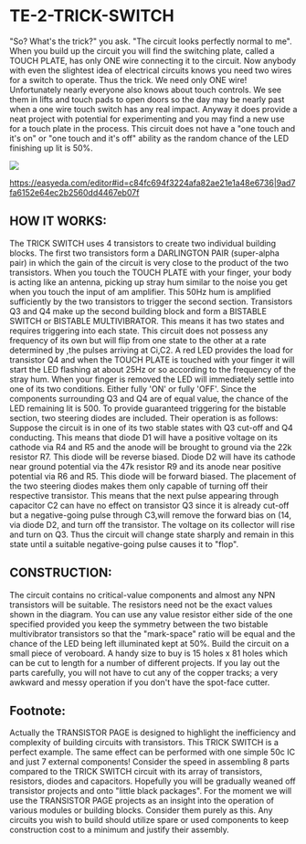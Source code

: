 # TE-2-TRICK-SWITCH

"So? What's the trick?" you ask. "The circuit looks perfectly normal to me". When you build up the circuit you will find the switching plate, called a TOUCH PLATE, has only ONE wire connecting it to the circuit. Now anybody with even the slightest idea of electrical circuits knows you need two wires for a switch to operate. Thus the trick. We need only ONE wire! Unfortunately nearly everyone also knows about touch controls. We see them in lifts and touch pads to open doors so the day may be nearly past when a one wire touch switch has any real impact. Anyway it does provide a neat project with potential for experimenting and you may find a new use for a touch plate in the process. This circuit does not have a "one touch and it's on" or "one touch and it's off" ability as the random chance of the LED finishing up lit is 50%. 

![](https://github.com/SteveJustin1963/TE-2-44-TRICK-SWITCH/blob/master/cct.png)

https://easyeda.com/editor#id=c84fc694f3224afa82ae21e1a48e6736|9ad7fa6152e64ec2b2560dd4467eb07f

## HOW IT WORKS:
The TRICK SWITCH uses 4 transistors to create two individual building blocks. The first two transistors form a DARLINGTON PAIR (super-alpha pair) in which the gain of the circuit is very close to the product of the two transistors. When you touch the TOUCH PLATE with your finger, your body is acting like an antenna, picking up stray hum similar to the noise you get when you touch the input of am amplifier. This 50Hz hum is amplified sufficiently by the two transistors to trigger the second section. Transistors Q3 and Q4 make up the second building block and form a BISTABLE SWITCH or BISTABLE MULTIVIBRATOR. This means it has two states and requires triggering into each state. This circuit does not possess any frequency of its own but will flip from one state to the other at a rate determined by ,the pulses arriving at Ci,C2. A red LED provides the load for transistor Q4 and when the TOUCH PLATE is touched with your finger it will start the LED flashing at about 25Hz or so according to the frequency of the stray hum. When your finger is removed the LED will immediately settle into one of its two conditions. Either fully 'ON' or fully 'OFF'. Since the components surrounding Q3 and Q4 are of equal value, the chance of the LED remaining lit is 500. To provide guaranteed triggering for the bistable section, two steering diodes are included. Their operation is as follows: Suppose the circuit is in one of its two stable states with Q3 cut-off and Q4 conducting. This means that diode D1 will have a positive voltage on its cathode via R4 and R5 and the anode will be brought to ground via the 22k resistor R7. This diode will be reverse biased. Diode D2 will have its cathode near ground potential via the 47k resistor R9 and its anode near positive potential via R6 and R5. This diode will be forward biased. The placement of the two steering diodes makes them only capable of turning off their respective transistor. This means that the next pulse appearing through capacitor C2 can have no effect on transistor Q3 since it is already cut-off but a negative-going pulse through C3,will remove the forward bias on (14, via diode D2, and turn off the transistor. The voltage on its collector will rise and turn on Q3. Thus the circuit will change state sharply and remain in this state until a suitable negative-going pulse causes it to "flop". 



## CONSTRUCTION:
The circuit contains no critical-value components and almost any NPN transistors will be suitable. The resistors need not be the exact values shown in the diagram. You can use any value resistor either side of the one specified provided you keep the symmetry between the two bistable multivibrator transistors so that the "mark-space" ratio will be equal and the chance of the LED being left illuminated kept at 50%. Build the circuit on a small piece of veroboard. A handy size to buy is 15 holes x 81 holes which can be cut to length for a number of different projects. If you lay out the parts carefully, you will not have to cut any of the copper tracks; a very awkward and messy operation if you don't have the spot-face cutter. 
## Footnote:
Actually the TRANSISTOR PAGE is designed to highlight the inefficiency and complexity of building circuits with transistors. This TRICK SWITCH is a perfect example. The same effect can be performed with one simple 50c IC and just 7 external components! Consider the speed in assembling 8 parts compared to the TRICK SWITCH circuit with its array of transistors, resistors, diodes and capacitors. Hopefully you will be gradually weaned off transistor projects and onto "little black packages". For the moment we will use the TRANSISTOR PAGE projects as an insight into the operation of various modules or building blocks. Consider them purely as this. Any circuits you wish to build should utilize spare or used components to keep construction cost to a minimum and justify their assembly. 


